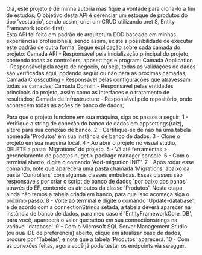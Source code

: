 Olá, este projeto é de minha autoria mas fique a vontade para clona-lo a fim de estudos;
O objetivo desta API é gerenciar um estoque de produtos do tipo 'vestuário', 
sendo assim, criei um CRUD utilizando .net 8, Entity Framework (code-first);
<br>
Esta API foi feita em padrão de arquitetura DDD baseado em minhas experiências profissionais, sendo assim, existe a possibilidade de executar este padrão de outra forma;
Segue explicação sobre cada camada do projeto:
Camada API - Responsável pela inicialização principal do projeto, contendo todas as controllers, appsettings e program;
Camada Application - Responsável pela regra de negócio, ou seja, todas as validações de dados são verificadas aqui, podendo seguir ou não para as próximas camadas;
Camada Crosscutting - Responsável pelas configurações que atravessam todas as camadas;
Camada Domain - Responsável pelas entidades principais do projeto, assim como as interfaces e o tratamento de resultados;
Camada de infrastructure - Responsável pelo repositório, onde acontecem todas as ações de banco de dados;

Para que o projeto funcione em sua máquina, siga os passos a seguir:
1 - Verifique a string de conexão do banco de dados em appsettings(raiz), altere para sua conexão de banco.
2 - Certifique-se de não há uma tabela nomeada 'Produtos' em sua instância de banco de dados.
3 - Clone o projeto em sua máquina local.
4 - Ao abrir o projeto no visual studio, DELETE a pasta 'Migrations' do projeto.
5 - Vá até ferramentas > gerenciamento de pacotes nuget > package manager console.
6 - Com o terminal aberto, digite o comando 'Add-migration INIT'.
7 - Após rodar esse comando, note que aparecerá uma pasta chamada 'Migrations' abaixo da pasta 'Controllers' com algumas classes embutidas. 
Essas classes são responsáveis por criar o script de banco de dados 'por baixo dos panos' através do EF, contendo os atributos da classe 'Produtos'.
Nesta etapa ainda não temos a tabela criada em banco, para que isso aconteça siga o próximo passo.
8 - Volte ao terminal e digite o comando 'Update-database', e de acordo com a connectionStrings setada,
a tabela deverá aparecer na instância de banco de dados, para meu caso é 'EntityFrameworkCore_DB',
para você, aparecerá o valor que setou em sua connectionstrings na variável 'database'.
9 - Com o Microsoft SQL Server Management Studio (ou sua IDE de preferência) aberto, 
clique em atualizar base de dados, procure por 'Tabelas', e note que a tabela 'Produtos' aparecerá.
10 - Com as conexões feitas, agora você já pode testar os endpoints via swagger.
